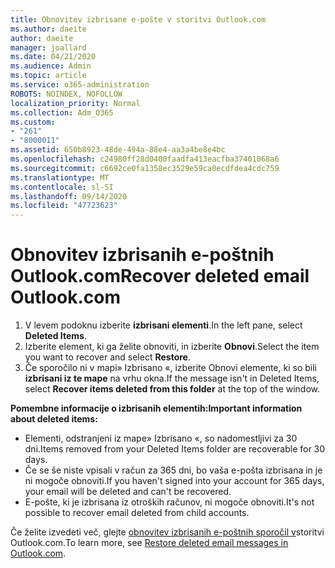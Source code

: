 ```yaml
---
title: Obnovitev izbrisane e-pošte v storitvi Outlook.com
ms.author: daeite
author: daeite
manager: joallard
ms.date: 04/21/2020
ms.audience: Admin
ms.topic: article
ms.service: o365-administration
ROBOTS: NOINDEX, NOFOLLOW
localization_priority: Normal
ms.collection: Adm_O365
ms.custom:
- "261"
- "8000011"
ms.assetid: 650b8923-48de-494a-88e4-aa3a4be8e4bc
ms.openlocfilehash: c24980ff28d0400faadfa413eacfba37401068a6
ms.sourcegitcommit: c6692ce0fa1358ec3529e59ca0ecdfdea4cdc759
ms.translationtype: MT
ms.contentlocale: sl-SI
ms.lasthandoff: 09/14/2020
ms.locfileid: "47723623"
---
```

# <a name="recover-deleted-email-outlookcom"></a><span data-ttu-id="9e381-102">Obnovitev izbrisanih e-poštnih Outlook.com</span><span class="sxs-lookup"><span data-stu-id="9e381-102">Recover deleted email Outlook.com</span></span>

1. <span data-ttu-id="9e381-103">V levem podoknu izberite **izbrisani elementi**.</span><span class="sxs-lookup"><span data-stu-id="9e381-103">In the left pane, select **Deleted Items**.</span></span>
2. <span data-ttu-id="9e381-104">Izberite element, ki ga želite obnoviti, in izberite **Obnovi**.</span><span class="sxs-lookup"><span data-stu-id="9e381-104">Select the item you want to recover and select **Restore**.</span></span>
3. <span data-ttu-id="9e381-105">Če sporočilo ni v mapi» Izbrisano «, izberite Obnovi elemente, ki so bili **izbrisani iz te mape** na vrhu okna.</span><span class="sxs-lookup"><span data-stu-id="9e381-105">If the message isn't in Deleted Items, select **Recover items deleted from this folder** at the top of the window.</span></span>

 <span data-ttu-id="9e381-106">**Pomembne informacije o izbrisanih elementih:**</span><span class="sxs-lookup"><span data-stu-id="9e381-106">**Important information about deleted items:**</span></span>
  
- <span data-ttu-id="9e381-107">Elementi, odstranjeni iz mape» Izbrisano «, so nadomestljivi za 30 dni.</span><span class="sxs-lookup"><span data-stu-id="9e381-107">Items removed from your Deleted Items folder are recoverable for 30 days.</span></span>
- <span data-ttu-id="9e381-108">Če se še niste vpisali v račun za 365 dni, bo vaša e-pošta izbrisana in je ni mogoče obnoviti.</span><span class="sxs-lookup"><span data-stu-id="9e381-108">If you haven't signed into your account for 365 days, your email will be deleted and can't be recovered.</span></span>
- <span data-ttu-id="9e381-109">E-pošte, ki je izbrisana iz otroških računov, ni mogoče obnoviti.</span><span class="sxs-lookup"><span data-stu-id="9e381-109">It's not possible to recover email deleted from child accounts.</span></span>

<span data-ttu-id="9e381-110">Če želite izvedeti več, glejte [obnovitev izbrisanih e-poštnih sporočil v](https://support.office.com/article/cf06ab1b-ae0b-418c-a4d9-4e895f83ed50?wt.mc_id=Office_Outlook_com_Alchemy)storitvi Outlook.com.</span><span class="sxs-lookup"><span data-stu-id="9e381-110">To learn more, see [Restore deleted email messages in Outlook.com](https://support.office.com/article/cf06ab1b-ae0b-418c-a4d9-4e895f83ed50?wt.mc_id=Office_Outlook_com_Alchemy).</span></span>